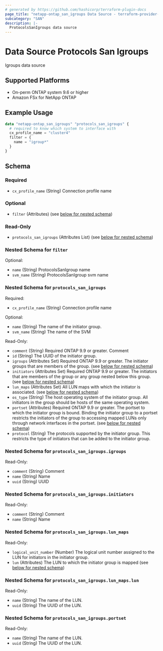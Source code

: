 ```yaml
---
# generated by https://github.com/hashicorp/terraform-plugin-docs
page_title: "netapp-ontap_san_igroups Data Source - terraform-provider-netapp-ontap"
subcategory: "SAN"
description: |-
  ProtocolsSanIgroups data source
---
```


# Data Source Protocols San Igroups

Igroups data source

## Supported Platforms
* On-perm ONTAP system 9.6 or higher
* Amazon FSx for NetApp ONTAP

## Example Usage
```terraform
data "netapp-ontap_san_igroups" "protocols_san_igroups" {
  # required to know which system to interface with
  cx_profile_name = "cluster4"
  filter = {
    name = "igroup*"
  }
}
```


<!-- schema generated by tfplugindocs -->
## Schema

### Required

- `cx_profile_name` (String) Connection profile name

### Optional

- `filter` (Attributes) (see [below for nested schema](#nestedatt--filter))

### Read-Only

- `protocols_san_igroups` (Attributes List) (see [below for nested schema](#nestedatt--protocols_san_igroups))

<a id="nestedatt--filter"></a>
### Nested Schema for `filter`

Optional:

- `name` (String) ProtocolsSanIgroup name
- `svm_name` (String) ProtocolsSanIgroup svm name


<a id="nestedatt--protocols_san_igroups"></a>
### Nested Schema for `protocols_san_igroups`

Required:

- `cx_profile_name` (String) Connection profile name

Optional:

- `name` (String) The name of the initiator group.
- `svm_name` (String) The name of the SVM

Read-Only:

- `comment` (String) Required ONTAP 9.9 or greater. Comment
- `id` (String) The UUID of the initiator group.
- `igroups` (Attributes Set) Required ONTAP 9.9 or greater. The initiator groups that are members of the group. (see [below for nested schema](#nestedatt--protocols_san_igroups--igroups))
- `initiators` (Attributes Set) Required ONTAP 9.9 or greater. The initiators that are members of the group or any group nested below this group. (see [below for nested schema](#nestedatt--protocols_san_igroups--initiators))
- `lun_maps` (Attributes Set) All LUN maps with which the initiator is associated. (see [below for nested schema](#nestedatt--protocols_san_igroups--lun_maps))
- `os_type` (String) The host operating system of the initiator group. All initiators in the group should be hosts of the same operating system.
- `portset` (Attributes) Required ONTAP 9.9 or greater. The portset to which the initiator group is bound. Binding the initiator group to a portset restricts the initiators of the group to accessing mapped LUNs only through network interfaces in the portset. (see [below for nested schema](#nestedatt--protocols_san_igroups--portset))
- `protocol` (String) The protocols supported by the initiator group. This restricts the type of initiators that can be added to the initiator group.

<a id="nestedatt--protocols_san_igroups--igroups"></a>
### Nested Schema for `protocols_san_igroups.igroups`

Read-Only:

- `comment` (String) Comment
- `name` (String) Name
- `uuid` (String) UUID


<a id="nestedatt--protocols_san_igroups--initiators"></a>
### Nested Schema for `protocols_san_igroups.initiators`

Read-Only:

- `comment` (String) Comment
- `name` (String) Name


<a id="nestedatt--protocols_san_igroups--lun_maps"></a>
### Nested Schema for `protocols_san_igroups.lun_maps`

Read-Only:

- `logical_unit_number` (Number) The logical unit number assigned to the LUN for initiators in the initiator group.
- `lun` (Attributes) The LUN to which the initiator group is mapped (see [below for nested schema](#nestedatt--protocols_san_igroups--lun_maps--lun))

<a id="nestedatt--protocols_san_igroups--lun_maps--lun"></a>
### Nested Schema for `protocols_san_igroups.lun_maps.lun`

Read-Only:

- `name` (String) The name of the LUN.
- `uuid` (String) The UUID of the LUN.



<a id="nestedatt--protocols_san_igroups--portset"></a>
### Nested Schema for `protocols_san_igroups.portset`

Read-Only:

- `name` (String) The name of the LUN.
- `uuid` (String) The UUID of the LUN.


